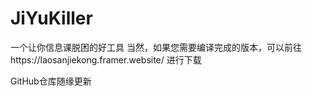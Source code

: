 # JiYuKiller
一个让你信息课脱困的好工具
当然，如果您需要编译完成的版本，可以前往https://laosanjiekong.framer.website/
进行下载

GitHub仓库随缘更新
